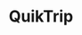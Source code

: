 ---
title: "QuikTrip"
url: /atlanta/quiktrip-fulton-industrial-boulevard-southwest/
shop: Lebensmittel
---